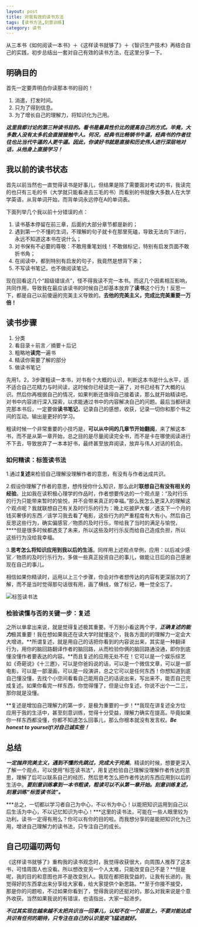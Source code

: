 ```yaml
---
layout: post
title: 对我有效的读书方法
tags: [读书方法,刻意训练]
category: 读书
---
```

从三本书《如何阅读一本书》＋《这样读书就够了》＋《智识生产技术》再结合自己的实践，初步总结出一套对自己有效的读书方法，在这里分享一下。

## 明确目的
首先一定要弄明白你读那本书的目的！

1. 消遣，打发时间。
2. 只为了得到信息。
3. 为了增长自己的理解力，将知识化为己用。

***这里我都讨论的第三种读书目的。看书是最具性价比的提高自己的方式。毕竟，大多数人没有太多机会直接接触牛人。何况，经典书比畅销书牛逼，经典书的作者往往也比当代牛逼的人更牛逼。因此，你读好书就是直接和历史伟人进行深层地对话，从他身上直接学习！***

## 我以前的读书状态

首先以前当然也一直觉得读书是好事儿，但结果是除了需要面对考试的书，我读完的也只有三毛的书（大学就只能看进去三毛的书）而看别的书就像大多数人在大学学英语，从背单词开始，而背单词永远停在A的单词表。

下面列举几个我以前十分错误的点：

1. 读书基本停留在前三章，后面的大部分章节都是新的；
2. 遇到第一个不懂的生词，不理解的句子就卡在那里死磕，导致无法向下进行，永远不知道这本书在说什么；
3. 对书保有不必要的尊敬：不敢用重笔划线！不敢做标记，特别有启发页面不敢折书角；
4. 在阅读中，都到特别有启发的句子，我竟然是想背下来；
5. 不写读书笔记，也不做阅读笔记。

现在回看这几个“超级错误点”，怪不得我读不完一本书。而这几个因素相互影响，共同作用，导致我在最应该读书的时候自己却基本放弃了**读书**这个行为！反思一下，都是自己以前傻逼的完美主义导致的。**去他的完美主义，完成比完美重要一万倍！**

## 读书步骤

1. 分类
2. 看目录＋前言／摘要＋后记
3. 粗略地**读完**一遍书
4. 精读你需要了解的部分
5. 做读书笔记

先用1，2，3步骤粗读一本书，对书有个大概的认识，判断这本书是什么水平，适不适合自己花精力与时间读，这时候你已经读完一遍了，对书已经有了大概的认识。然后你再根据自己的情况，如果判断还值得自己接着读，那么就开始精读吧，对书中内容进行深入探索，以求能通过书中的内容解决自己的问题。最后当都研读完那本书后，一定要做**读书笔记**，记录自己的感想，收获，记录一切你和那个书之间的互动。输出是更好的学习。

粗读时候一个非常重要的小技巧是，**可以从中间的几章节开始翻阅**，来了解这本书，而不是从第一章开始，总之目的是尽量阅读完全书，而不是卡在哪使阅读进行不下去，导致放弃了一本本好书，最终甚至放弃阅读，放弃与伟人对话的机会。

### 如何精读：标签读书法

1.通过**复述**来检验自己理解没理解作者的意思，有没有与作者达成共识。

2.假设你理解了作者的意思，想传授你什么知识，那么此时**联想自己有没有相关的经验**。比如我在读积极心理学的作品时，作者想要传达的一个观点是：“及时行乐的行为只能带来暂时的愉悦，并不会带来真正的幸福。”那么我怎么更深入的理解这个观点呢？我就联想自己有关及时行乐的行为：晚上吃披萨大餐／透支下一个月的钱买奢侈的东西／该学习我去看了电影，这些行为的严重程度有大有小。然后自己反思这些行为，确实偏感官／物质的及时行乐，带给我了当时的满足与愉悦，****但是很多时候都透支了未来，所以这些及时行乐反而给自己造成负担，所以这些行为没给我幸福。

3.**思考怎么将知识应用到我以后的生活**。同样用上述观点举例，应用：以后减少感官／物质的及时行乐行为，多做一些真正投资自己的事儿，做能让日后的自己感谢现在自己的事儿。

相信如果你精读时，运用以上三个步骤，你会对作者想传达的内容有更深层次的了解，而不是当时觉得那句话很有用，画了横线，做了标记，睡一觉全忘了。

![](<https:/github.com/BleuHu/BleuHu.github.io/blob/master/_posts/media/15055754507526/FullSizeRender%202.jpg?raw=true/FullSizeRender 2.jpg> "标签读书法")
### 检验读懂与否的关键一步：复述

之所以单拿出来说，就是觉得复述极其重要。千万别小看这两个字，***正确复述的能力***极其重要！我在想如果我还在读大学时就懂这个，我各方面的的理解力一定会大大增进。**所谓复述，就是用自己的话把你看到的内容说出来，其实是一种翻译行为，用你的脑回路翻译作者的脑回路，从而检验你俩的脑回路通没通，即你到底懂没懂作者要表达的内容。**而且复述的应用无处不在！它可以是一个娱乐综艺如《奇葩说》《十三邀》，可以是你爸妈说的话，可以是一个微信文章，可以是一部电影，可以是一部漫画，可以是一段演讲，总之它可以是任何东西！你想知道到底自己懂没懂，去找个小空间看看自己能用自己的话说出来，写出来不，能否自己完成复述。如果你看完一样东西，你觉得懂了，但是让你复述，你说不出个一二三，那你就是没懂。

**复述是增加自己理解力的第一步，是极为重要的一步！**我现在讲复述全方位应用于我的生活中，甚至刻意训练，觉得十分受益，理解力确实在提高。毕竟如果你一样东西都没懂，你都不知道怎么回事儿，那么你根本就没有发言权。***Be honest to yourself!对自己诚实些！***

## 总结

***一定抛弃完美主义，遇到不懂的先跳过，完成大于完美***。精读的时候，想要更深入了解一个观点，可以使用“标签读书法”，用复述检验自己理解没理解作者传达的意思，理解了后可以联系自己的经历，然后思考怎么把作者传达的东西应用到以后的生活中。***要刻意训练拿到一本书粗读，粗读可以不从第一章开始。刻意训练复述，刻意训练“标签读书法”。***

***总之，一切都以学习者自己为中心，不以书为中心！以能把知识运用到自己以后生活为中心，不以记忆知识为中心！***这里的读书法，可能在一些人眼里较为功利，读书一定得有用么？你可以有你的目的啦。而我想分享的是能把知识化为己用，增进自己理解力的读书法，只专注自己的成长。

## 自己叨逼叨两句

《这样读书就够了》重构我的读书观念时，我觉得收获很大，向周围人推荐了这本书，可惜周围人也没看。所以想改变另一个人太难，只能改变自己不是？**但是呢，我的目的和意图也并不是改变别人。我现在都把我受益的，让我有长进的，我觉得好的东西拿出来分享给大家看，给大家提供个新思路。**至于你接不接受，那是你的问题啦，不过如果你看到了，觉得我说的还挺对的，那么对我来说是个意外收获。当然如果我说的有错误，也请指出，大家一起进步。

***不过其实现在越来越不太把共识当一回事儿，认知不在一个层面上，不要对能达成共识有任何的期待，只专注在自己的认识里突飞猛进就好。***